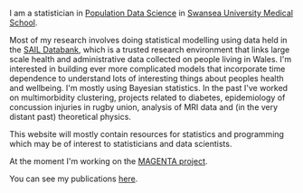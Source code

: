 I am a statistician in [Population Data Science](https://popdatasci.swan.ac.uk/) in [Swansea University Medical School](https://www.swansea.ac.uk/medicine/). 

Most of my research involves doing statistical modelling using data held in the [SAIL Databank](https://saildatabank.com/), which is a trusted research environment that links large scale health and administrative data collected on people living in Wales. I'm interested in building ever more complicated models that incorporate time dependence to understand lots of interesting things about peoples health and wellbeing. I'm mostly using Bayesian statistics. In the past I've worked on multimorbidity clustering, projects related to diabetes, epidemiology of concussion injuries in rugby union, analysis of MRI data and (in the very distant past) theoretical physics. 

This website will mostly contain resources for statistics and programming which may be of interest to statisticians and data scientists. 

At the moment I'm working on the [MAGENTA project](https://magentaresearch.org/).

You can see my publications [here](https://orcid.org/0000-0002-1667-7265).